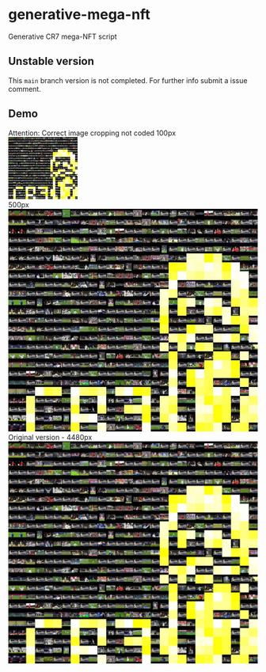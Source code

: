
# generative-mega-nft
Generative CR7 mega-NFT script

## Unstable version
This `main` branch version is not completed. For further info submit a issue comment. 

## Demo
Attention: Correct image cropping not coded
100px
<br/>
![](https://raw.githubusercontent.com/avcomps/generative-mega-nft/main/example_resized_100px.jpg)
<br/>
500px
<br/>
![](https://raw.githubusercontent.com/avcomps/generative-mega-nft/main/example_resized_500px.jpg)
<br/>
Original version - 4480px
<br/>
![](https://raw.githubusercontent.com/avcomps/generative-mega-nft/main/example.jpg)
